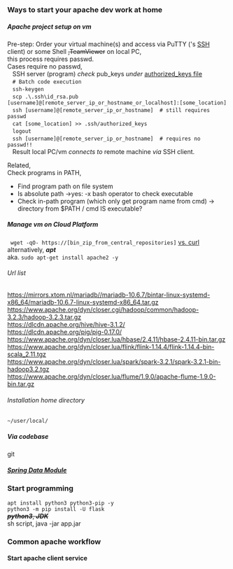 
### Ways to start your apache dev work at home
##### Apache project setup on vm
Pre-step: Order your virtual machine(s) and access via PuTTY ('s [SSH](https://phoenixnap.com/kb/what-is-ssh) client) or some Shell ~~,TeamViewer~~ on local PC,  
this process requires passwd.  
Cases require no passwd,  
&nbsp;&nbsp;  SSH server (program) *check* pub_keys *under* [authorized_keys file](https://www.howtouselinux.com/post/ssh-authorized_keys-file)  
&nbsp;&nbsp;  `# Batch code execution`  
&nbsp;&nbsp;  `ssh-keygen`  
&nbsp;&nbsp;  `scp .\.ssh\id_rsa.pub [username]@[remote_server_ip_or_hostname_or_localhost]:[some_location]`  
&nbsp;&nbsp;  `ssh [username]@[remote_server_ip_or_hostname]  # still requires passwd`  
&nbsp;&nbsp;  `cat [some_location] >> .ssh/authorized_keys`  
&nbsp;&nbsp;  `logout`  
&nbsp;&nbsp;  `ssh [username]@[remote_server_ip_or_hostname]  # requires no passwd!! `  
&nbsp;&nbsp;  Result local PC/vm *connects to* remote machine *via* SSH client.  
  
Related,  
Check programs in PATH,  
- Find program path on file system  
- Is absolute path  ->yes: -x bash operator to check executable  
- Check in-path program (which only get program name from cmd) -> directory from $PATH / cmd IS executable?  

##### Manage vm on Cloud Platform
` wget -qO- https://[bin_zip_from_central_repositories]` [vs. curl](https://www.linuxfordevices.com/tutorials/linux/wget-vs-curl#:~:text=Differences%20between%20wget%20and%20curl%20%20%20,recursive%20acce%20...%20%201%20more%20rows%20)  
alternatively, ***apt***  
aka. `sudo apt-get install apache2 -y`  
###### Url list
https://mirrors.xtom.nl/mariadb//mariadb-10.6.7/bintar-linux-systemd-x86_64/mariadb-10.6.7-linux-systemd-x86_64.tar.gz  
https://www.apache.org/dyn/closer.cgi/hadoop/common/hadoop-3.2.3/hadoop-3.2.3.tar.gz  
https://dlcdn.apache.org/hive/hive-3.1.2/  
https://dlcdn.apache.org/pig/pig-0.17.0/  
https://www.apache.org/dyn/closer.lua/hbase/2.4.11/hbase-2.4.11-bin.tar.gz  
https://www.apache.org/dyn/closer.lua/flink/flink-1.14.4/flink-1.14.4-bin-scala_2.11.tgz  
https://www.apache.org/dyn/closer.lua/spark/spark-3.2.1/spark-3.2.1-bin-hadoop3.2.tgz  
https://www.apache.org/dyn/closer.lua/flume/1.9.0/apache-flume-1.9.0-bin.tar.gz  

###### Installation home directory
`~/user/local/`  


##### Via codebase
git

##### [Spring Data Module](https://spring.io/projects/spring-data)
  
  
### Start programming
`apt install python3 python3-pip -y`  
`python3 -m pip install -U flask`  
~~***python3***, ***JDK***~~  
sh script, java -jar app.jar  


### Common apache workflow

#### Start apache client service


